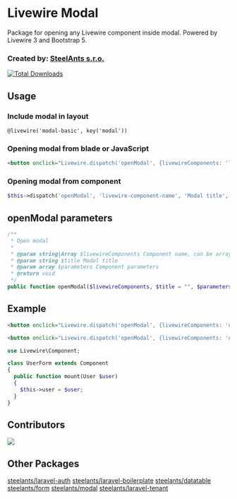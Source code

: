 # Livewire Modal

Package for opening any Livewire component inside modal. Powered by Livewire 3 and Bootstrap 5.

### Created by: [SteelAnts s.r.o.](https://www.steelants.cz/)

[![Total Downloads](https://img.shields.io/packagist/dt/steelants/modal.svg?style=flat-square)](https://packagist.org/packages/steelants/modal)

## Usage

### Include modal in layout
```blade
@livewire('modal-basic', key('modal'))
```

### Opening modal from blade or JavaScript
```html
<button onclick="Livewire.dispatch('openModal', {livewireComponents: 'livewire-component-name', title: 'Modal title', parameters: [...]})">Open modal</button>
```

### Opening modal from component
```php
$this->dispatch('openModal', 'livewire-component-name', 'Modal title', $componentParameters)
```

## openModal parameters
```php
/**
 * Open modal
 *
 * @param string|Array $livewireComponents Component name, can be array
 * @param string $title Modal title
 * @param array $parameters Component parameters
 * @return void
 */
public function openModal($livewireComponents, $title = "", $parameters = [])
```

## Example
```html
<button onclick="Livewire.dispatch('openModal', {livewireComponents: 'user-form', title:  'Create user'})">Create User</button>

<button onclick="Livewire.dispatch('openModal', {livewireComponents: 'user-form', title: 'Edit user', parameters: ['user' => $userId]})">Edit User</button>
```

```php
use Livewire\Component;

class UserForm extends Component
{
  public function mount(User $user)
  {
    $this->user = $user;
  }
}
```


## Contributors
<a href="https://github.com/steelants/livewire-modal/graphs/contributors">
  <img src="https://contrib.rocks/image?repo=steelants/livewire-modal" />
</a>

## Other Packages
[steelants/laravel-auth](https://github.com/steelants/laravel-auth)
[steelants/laravel-boilerplate](https://github.com/steelants/Laravel-Boilerplate)
[steelants/datatable](https://github.com/steelants/Livewire-DataTable)
[steelants/form](https://github.com/steelants/Laravel-Form)
[steelants/modal](https://github.com/steelants/Livewire-Modal)
[steelants/laravel-tenant](https://github.com/steelants/Laravel-Tenant)
